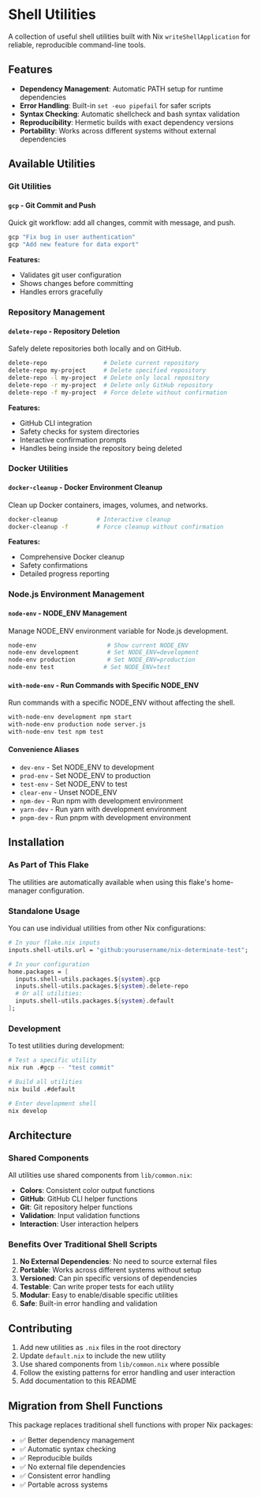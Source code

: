 # Shell Utilities

A collection of useful shell utilities built with Nix `writeShellApplication` for reliable, reproducible command-line tools.

## Features

- **Dependency Management**: Automatic PATH setup for runtime dependencies
- **Error Handling**: Built-in `set -euo pipefail` for safer scripts
- **Syntax Checking**: Automatic shellcheck and bash syntax validation
- **Reproducibility**: Hermetic builds with exact dependency versions
- **Portability**: Works across different systems without external dependencies

## Available Utilities

### Git Utilities

#### `gcp` - Git Commit and Push
Quick git workflow: add all changes, commit with message, and push.

```bash
gcp "Fix bug in user authentication"
gcp "Add new feature for data export"
```

**Features:**
- Validates git user configuration
- Shows changes before committing
- Handles errors gracefully

### Repository Management

#### `delete-repo` - Repository Deletion
Safely delete repositories both locally and on GitHub.

```bash
delete-repo                # Delete current repository
delete-repo my-project     # Delete specified repository
delete-repo -l my-project  # Delete only local repository
delete-repo -r my-project  # Delete only GitHub repository
delete-repo -f my-project  # Force delete without confirmation
```

**Features:**
- GitHub CLI integration
- Safety checks for system directories
- Interactive confirmation prompts
- Handles being inside the repository being deleted

### Docker Utilities

#### `docker-cleanup` - Docker Environment Cleanup
Clean up Docker containers, images, volumes, and networks.

```bash
docker-cleanup           # Interactive cleanup
docker-cleanup -f        # Force cleanup without confirmation
```

**Features:**
- Comprehensive Docker cleanup
- Safety confirmations
- Detailed progress reporting

### Node.js Environment Management

#### `node-env` - NODE_ENV Management
Manage NODE_ENV environment variable for Node.js development.

```bash
node-env                    # Show current NODE_ENV
node-env development        # Set NODE_ENV=development
node-env production         # Set NODE_ENV=production
node-env test              # Set NODE_ENV=test
```

#### `with-node-env` - Run Commands with Specific NODE_ENV
Run commands with a specific NODE_ENV without affecting the shell.

```bash
with-node-env development npm start
with-node-env production node server.js
with-node-env test npm test
```

#### Convenience Aliases

- `dev-env` - Set NODE_ENV to development
- `prod-env` - Set NODE_ENV to production  
- `test-env` - Set NODE_ENV to test
- `clear-env` - Unset NODE_ENV
- `npm-dev` - Run npm with development environment
- `yarn-dev` - Run yarn with development environment
- `pnpm-dev` - Run pnpm with development environment

## Installation

### As Part of This Flake

The utilities are automatically available when using this flake's home-manager configuration.

### Standalone Usage

You can use individual utilities from other Nix configurations:

```nix
# In your flake.nix inputs
inputs.shell-utils.url = "github:yourusername/nix-determinate-test";

# In your configuration
home.packages = [
  inputs.shell-utils.packages.${system}.gcp
  inputs.shell-utils.packages.${system}.delete-repo
  # Or all utilities:
  inputs.shell-utils.packages.${system}.default
];
```

### Development

To test utilities during development:

```bash
# Test a specific utility
nix run .#gcp -- "test commit"

# Build all utilities
nix build .#default

# Enter development shell
nix develop
```

## Architecture

### Shared Components

All utilities use shared components from `lib/common.nix`:

- **Colors**: Consistent color output functions
- **GitHub**: GitHub CLI helper functions  
- **Git**: Git repository helper functions
- **Validation**: Input validation functions
- **Interaction**: User interaction helpers

### Benefits Over Traditional Shell Scripts

1. **No External Dependencies**: No need to source external files
2. **Portable**: Works across different systems without setup
3. **Versioned**: Can pin specific versions of dependencies
4. **Testable**: Can write proper tests for each utility
5. **Modular**: Easy to enable/disable specific utilities
6. **Safe**: Built-in error handling and validation

## Contributing

1. Add new utilities as `.nix` files in the root directory
2. Update `default.nix` to include the new utility
3. Use shared components from `lib/common.nix` where possible
4. Follow the existing patterns for error handling and user interaction
5. Add documentation to this README

## Migration from Shell Functions

This package replaces traditional shell functions with proper Nix packages:

- ✅ Better dependency management
- ✅ Automatic syntax checking
- ✅ Reproducible builds
- ✅ No external file dependencies
- ✅ Consistent error handling
- ✅ Portable across systems
